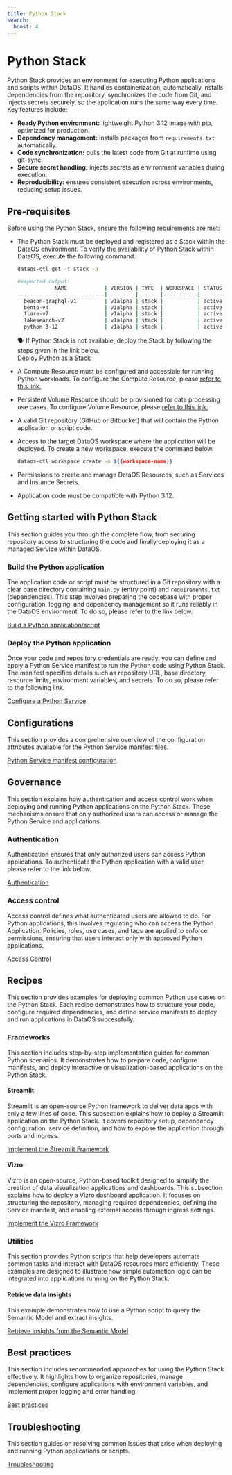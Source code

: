 ```yaml
---
title: Python Stack
search:
  boost: 4
---
```


# Python Stack

Python Stack provides an environment for executing Python applications and scripts within DataOS. It handles containerization, automatically installs dependencies from the repository, synchronizes the code from Git, and injects secrets securely, so the application runs the same way every time. Key features include:

- **Ready Python environment:** lightweight Python 3.12 image with pip, optimized for production.
- **Dependency management:** installs packages from `requirements.txt` automatically.
- **Code synchronization:** pulls the latest code from Git at runtime using git-sync.
- **Secure secret handling:** injects secrets as environment variables during execution.
- **Reproducibility:** ensures consistent execution across environments, reducing setup issues.

## Pre-requisites

Before using the Python Stack, ensure the following requirements are met:

- The Python Stack must be deployed and registered as a Stack within the DataOS environment. To verify the availability of  Python Stack within DataOS, execute the following command.
    
    ```bash
    dataos-ctl get -t stack -a

    #expected output:
                NAME            | VERSION | TYPE  | WORKSPACE | STATUS | RUNTIME |       OWNER        
    ----------------------------|---------|-------|-----------|--------|---------|--------------------
      beacon-graphql-v1         | v1alpha | stack |           | active |         | dataos-manager     
      bento-v4                  | v1alpha | stack |           | active |         | dataos-manager     
      flare-v7                  | v1alpha | stack |           | active |         | dataos-manager     
      lakesearch-v2             | v1alpha | stack |           | active |         | iamloki         
      python-3-12               | v1alpha | stack |           | active |         | iamgroot           
    ```
    
    <aside class="callout">
    🗣 If Python Stack is not available, deploy the Stack by following the steps given in the link below.<br>
    <a href="/resources/stacks/python/stack_deployment/">Deploy Python as a Stack</a>
    </aside>

- A Compute Resource must be configured and accessible for running Python workloads. To configure the Compute Resource, please [refer to this link.](/resources/compute/)

- Persistent Volume Resource should be provisioned for data processing use cases. To configure Volume Resource,  please [refer to this link.](/resources/volume/)

- A valid Git repository (GitHub or Bitbucket) that will contain the Python application or script code.

- Access to the target DataOS workspace where the application will be deployed. To create a new workspace, execute the command below.
    
    ```bash
    dataos-ctl workspace create -n ${{workspace-name}}
    ```
    
- Permissions to create and manage DataOS Resources, such as Services and Instance Secrets.

- Application code must be compatible with Python 3.12.

## Getting started with Python Stack

This section guides you through the complete flow, from securing repository access to structuring the code and finally deploying it as a managed Service within DataOS.

### **Build the Python application**

The application code or script must be structured in a Git repository with a clear base directory containing `main.py` (entry point) and `requirements.txt` (dependencies). This step involves preparing the codebase with proper configuration, logging, and dependency management so it runs reliably in the DataOS environment. To do so,  please refer to the link below.

[Build a Python application/script](/resources/stacks/python/repo_setup/)

### **Deploy the Python application**

Once your code and repository credentials are ready, you can define and apply a Python Service manifest to run the Python code using Python Stack. The manifest specifies details such as repository URL, base directory, resource limits, environment variables, and secrets. To do so, please refer to the following link. 

[Configure a Python Service](/resources/stacks/python/python_service/)

## Configurations

This section provides a comprehensive overview of the configuration attributes available for the Python Service manifest files.

[Python Service manifest configuration](/resources/stacks/python/configurations/)

## Governance

This section explains how authentication and access control work when deploying and running Python applications on the Python Stack. These mechanisms ensure that only authorized users can access or manage the Python Service and applications.

### **Authentication**

Authentication ensures that only authorized users can access Python applications. To authenticate the Python application with a valid user, please refer to the link below.

[Authentication](/resources/stacks/python/authentication/)

### **Access control**

Access control defines what authenticated users are allowed to do. For Python applications, this involves regulating who can access the Python Application. Policies, roles, use cases, and tags are applied to enforce permissions, ensuring that users interact only with approved Python applications.

[Access Control](/resources/stacks/python/access/)

## Recipes

This section provides examples for deploying common Python use cases on the Python Stack. Each recipe demonstrates how to structure your code, configure required dependencies, and define service manifests to deploy and run applications in DataOS successfully.

### **Frameworks**

This section includes step-by-step implementation guides for common Python scenarios. It demonstrates how to prepare code, configure manifests, and deploy interactive or visualization-based applications on the Python Stack.

#### Streamlit

Streamlit is an open-source Python framework to deliver data apps with only a few lines of code. This subsection explains how to deploy a Streamlit application on the Python Stack. It covers repository setup, dependency configuration, service definition, and how to expose the application through ports and ingress.

[Implement the Streamlit Framework](/resources/stacks/python/streamlit/)

#### Vizro

Vizro is an open-source, Python-based toolkit designed to simplify the creation of data visualization applications and dashboards. This subsection explains how to deploy a Vizro dashboard application. It focuses on structuring the repository, managing required dependencies, defining the Service manifest, and enabling external access through ingress settings.

[Implement the Vizro Framework](/resources/stacks/python/vizro/)

### **Utilities**

This section provides  Python scripts that help developers automate common tasks and interact with DataOS resources more efficiently. These examples are designed to illustrate how simple automation logic can be integrated into applications running on the Python Stack.

#### Retrieve data insights

This example demonstrates how to use a Python script to query the Semantic Model and extract insights.

[Retrieve insights from the Semantic Model](/resources/stacks/python/insights/)

## Best practices

This section includes recommended approaches for using the Python Stack effectively. It highlights how to organize repositories, manage dependencies, configure applications with environment variables, and implement proper logging and error handling.

[Best practices](/resources/stacks/python/bestpractices/)

## Troubleshooting

This section guides on resolving common issues that arise when deploying and running Python applications or scripts.

[Troubleshooting](/resources/stacks/python/troubleshooting/)